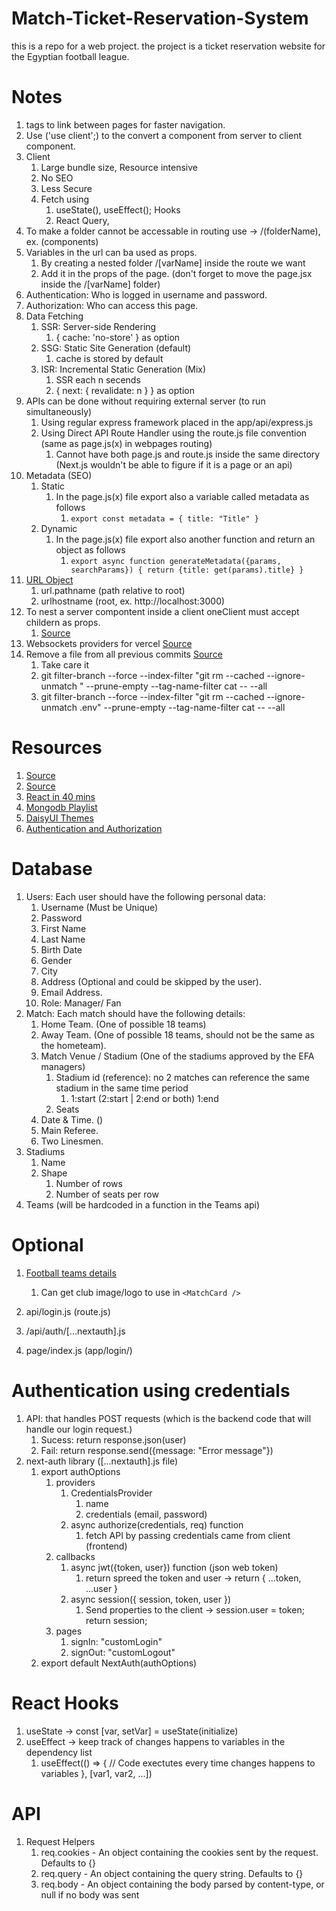 # Match-Ticket-Reservation-System
this is a repo for a web project. the project is a ticket reservation website for the Egyptian football league.

# Notes
1. <Link></Link> tags to link between pages for faster navigation.
2. Use ('use client';) to the convert a component from server to client component.
3. Client
   1. Large bundle size, Resource intensive
   2. No SEO
   3. Less Secure
   4. Fetch using
      1. useState(), useEffect(); Hooks
      2. React Query,
4. To make a folder cannot be accessable in routing use -> /(folderName), ex. (components)
5. Variables in the url can ba used as props.
   1. By creating a nested folder /[varName] inside the route we want
   2. Add it in the props of the page. (don't forget to move the page.jsx inside the /[varName] folder)
6. Authentication: Who is logged in username and password.
7. Authorization: Who can access this page.
8. Data Fetching
   1. SSR: Server-side Rendering
      1. { cache: 'no-store' } as option
   2. SSG: Static Site Generation (default)
      1. cache is stored by default
   3. ISR: Incremental Static Generation (Mix)
      1. SSR each n secends
      2. { next: { revalidate: n } } as option
9. APIs can be done without requiring external server (to run simultaneously)
   1. Using regular express framework placed in the app/api/express.js
   2. Using Direct API Route Handler using the route.js file convention (same as page.js(x) in webpages routing)
      1. Cannot have both page.js and route.js inside the same directory (Next.js wouldn't be able to figure if it is a page or an api)
10. Metadata (SEO)
    1. Static
       1. In the page.js(x) file export also a variable called metadata as follows
          1. `export const metadata = { title: "Title" }`
    2. Dynamic
       1. In the page.js(x) file export also another function and return an object as follows
          1. `export async function generateMetadata({params, searchParams}) { return {title: get(params).title} } `
11. [URL Object](https://developer.mozilla.org/en-US/docs/Web/API/URL)
    1. url.pathname (path relative to root)
    2. urlhostname (root, ex. http://localhost:3000)
12. To nest a server compontent inside a client oneClient must accept childern as props.
    1. [Source](https://stackoverflow.com/questions/76455367/is-it-normal-that-all-components-in-next-js-are-client-components)
13. Websockets providers for vercel [Source](https://vercel.com/guides/do-vercel-serverless-functions-support-websocket-connections)
14. Remove a file from all previous commits [Source](https://stackoverflow.com/questions/32715034/removing-files-from-git-history-bad-revision-error)
    1. Take care it
    2. git filter-branch --force --index-filter "git rm --cached --ignore-unmatch <filename>" --prune-empty --tag-name-filter cat -- --all
    3. git filter-branch --force --index-filter "git rm --cached --ignore-unmatch .env" --prune-empty --tag-name-filter cat -- --all

# Resources

1. [Source](https://www.youtube.com/watch?v=ZVnjOPwW4ZA&ab_channel=ProgrammingwithMosh)
2. [Source](https://www.youtube.com/watch?v=H0vhkoXljq0&ab_channel=freeCodeCamp.org)
3. [React in 40 mins](https://www.youtube.com/watch?v=Rh3tobg7hEo&ab_channel=WebDevSimplified)
4. [Mongodb Playlist](https://youtube.com/playlist?list=PL4RCxklHWZ9v2lcat4oEVGQhZg6r4IQGV&si=w_Y2lPoxKK2hoZ3y)
5. [DaisyUI Themes](https://dev.to/kunalukey/how-to-add-dark-mode-toggle-in-reactjs-tailwindcss-daisyui-1af9)
6. [Authentication and Authorization](https://blog.logrocket.com/implement-authentication-authorization-next-js/#using-credentials)

# Database

1. Users: Each user should have the following personal data:
   1. Username (Must be Unique)
   2. Password
   3. First Name
   4. Last Name
   5. Birth Date
   6. Gender
   7. City
   8. Address (Optional and could be skipped by the user).
   9. Email Address.
   10. Role: Manager/ Fan
2. Match: Each match should have the following details:
   1. Home Team. (One of possible 18 teams)
   2. Away Team. (One of possible 18 teams, should not be the same as the hometeam).
   3. Match Venue / Stadium (One of the stadiums approved by the EFA managers)
      1. Stadium id (reference): no 2 matches can reference the same stadium in the same time period
         1. 1:start (2:start | 2:end or both) 1:end
      2. Seats
   4. Date & Time. ()
   5. Main Referee.
   6. Two Linesmen.
3. Stadiums
   1. Name
   2. Shape
      1. Number of rows
      2. Number of seats per row
4. Teams (will be hardcoded in a function in the Teams api)

# Optional

1. [Football teams details](https://www.football-data.org/pricing)

   1. Can get club image/logo to use in `<MatchCard />`

2. api/login.js (route.js)
3. /api/auth/[...nextauth].js
4. page/index.js (app/login/)

# Authentication using credentials

1. API: that handles POST requests (which is the backend code that will handle our login request.)
   1. Sucess: return response.json(user)
   2. Fail: return response.send({message: "Error message"})
2. next-auth library ([...nextauth].js file)
   1. export authOptions
      1. providers
         1. CredentialsProvider
            1. name
            2. credentials (email, password)
         2. async authorize(credentials, req) function
            1. fetch API by passing credentials came from client (frontend)
      2. callbacks
         1. async jwt({token, user}) function (json web token)
            1. return spreed the token and user -> return { ...token, ...user }
         2. async session({ session, token, user })
            1. Send properties to the client -> session.user = token; return session;
      3. pages
         1. signIn: "customLogin"
         2. signOut: "customLogout"
   2. export default NextAuth(authOptions)

# React Hooks

1. useState -> const [var, setVar] = useState(initialize)
2. useEffect -> keep track of changes happens to variables in the dependency list
   1. useEffect(() => { // Code exectutes every time changes happens to variables }, [var1, var2, ...])

# API

1. Request Helpers
   1. req.cookies - An object containing the cookies sent by the request. Defaults to {}
   2. req.query - An object containing the query string. Defaults to {}
   3. req.body - An object containing the body parsed by content-type, or null if no body was sent
